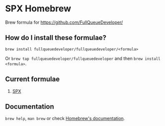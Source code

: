 # SPX Homebrew

Brew formula for https://github.com/FullQueueDeveloper/

## How do I install these formulae?

`brew install fullqueuedeveloper/fullqueuedeveloper/<formula>`

Or `brew tap fullqueuedeveloper/fullqueuedeveloper` and then `brew install <formula>`.

## Current formulae

1. [SPX](https://github.com/FullQueueDeveloper/SPX)

## Documentation

`brew help`, `man brew` or check [Homebrew's documentation](https://docs.brew.sh).
